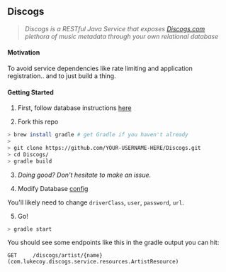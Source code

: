 ## Discogs

> *Discogs is a RESTful Java Service that exposes [Discogs.com](http://www.discogs.com) plethora of music metadata through your own relational database*

#### Motivation

To avoid service dependencies like rate limiting and application registration.. and to just build a thing.

#### Getting Started

1. First, follow database instructions [here](https://github.com/lukecoy/discogs-xml2db)

2. Fork this repo
  ```bash
  > brew install gradle # get Gradle if you haven't already
  >
  > git clone https://github.com/YOUR-USERNAME-HERE/Discogs.git
  > cd Discogs/
  > gradle build
  ```

3. *Doing good? Don't hesitate to make an issue.*

4. Modify Database [config](https://github.com/lukecoy/Discogs/blob/master/config.yaml)

  You'll likely need to change `driverClass`, `user`, `password`, `url`. 
  
5. Go!
  ```bash
  > gradle start
  ```
  You should see some endpoints like this in the gradle output you can hit:
  
  `GET     /discogs/artist/{name} (com.lukecoy.discogs.service.resources.ArtistResource)`

